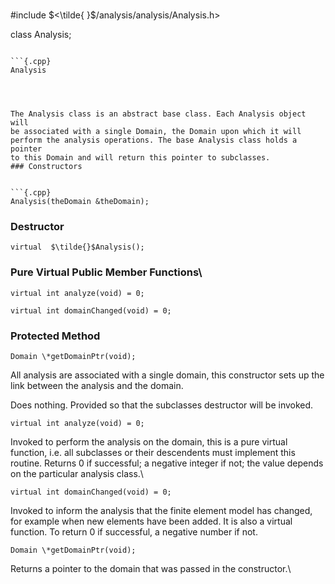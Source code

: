 \
#include $<\tilde{ }$/analysis/analysis/Analysis.h$>$


class Analysis;



```{.cpp}

```{.cpp}
Analysis
```

```



The Analysis class is an abstract base class. Each Analysis object will
be associated with a single Domain, the Domain upon which it will
perform the analysis operations. The base Analysis class holds a pointer
to this Domain and will return this pointer to subclasses.
### Constructors


```{.cpp}
Analysis(theDomain &theDomain);
```

### Destructor


```{.cpp}
virtual  $\tilde{}$Analysis();
```

### Pure Virtual Public Member Functions\

```{.cpp}
virtual int analyze(void) = 0;
```



```{.cpp}
virtual int domainChanged(void) = 0;
```

### Protected Method


```{.cpp}
Domain \*getDomainPtr(void);
```



All analysis are associated with a single domain, this constructor sets
up the link between the analysis and the domain.

Does nothing. Provided so that the subclasses destructor will be
invoked.

```{.cpp}
virtual int analyze(void) = 0;
```


Invoked to perform the analysis on the domain, this is a pure virtual
function, i.e. all subclasses or their descendents must implement this
routine. Returns 0 if successful; a negative integer if not; the value
depends on the particular analysis class.\

```{.cpp}
virtual int domainChanged(void) = 0;
```


Invoked to inform the analysis that the finite element model has
changed, for example when new elements have been added. It is also a
virtual function. To return $0$ if successful, a negative number if
not.

```{.cpp}
Domain \*getDomainPtr(void);
```


Returns a pointer to the domain that was passed in the constructor.\
